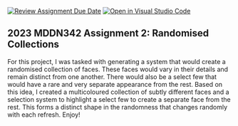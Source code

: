 [![Review Assignment Due Date](https://classroom.github.com/assets/deadline-readme-button-8d59dc4de5201274e310e4c54b9627a8934c3b88527886e3b421487c677d23eb.svg)](https://classroom.github.com/a/TMOxyln0)
[![Open in Visual Studio Code](https://classroom.github.com/assets/open-in-vscode-c66648af7eb3fe8bc4f294546bfd86ef473780cde1dea487d3c4ff354943c9ae.svg)](https://classroom.github.com/online_ide?assignment_repo_id=10679852&assignment_repo_type=AssignmentRepo)
## 2023 MDDN342 Assignment 2: Randomised Collections
For this project, I was tasked with generating a system that would create a randomised collection of faces. These faces would vary in their details and remain distinct from one another. There would also be a select few that would have a rare and very separate appearance from the rest. Based on this idea, I created a multicoloured collection of subtly different faces and a selection system to highlight a select few to create a separate face from the rest. This forms a distinct shape in the randomness that changes randomly with each refresh. Enjoy!
